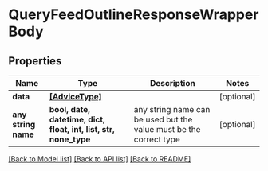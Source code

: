# QueryFeedOutlineResponseWrapperBody


## Properties
Name | Type | Description | Notes
------------ | ------------- | ------------- | -------------
**data** | [**[AdviceType]**](AdviceType.md) |  | [optional] 
**any string name** | **bool, date, datetime, dict, float, int, list, str, none_type** | any string name can be used but the value must be the correct type | [optional]

[[Back to Model list]](../README.md#documentation-for-models) [[Back to API list]](../README.md#documentation-for-api-endpoints) [[Back to README]](../README.md)


